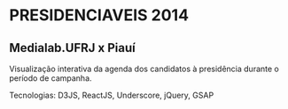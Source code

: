 # PRESIDENCIAVEIS 2014 #

## Medialab.UFRJ x Piauí

Visualização interativa da agenda dos candidatos à presidência durante o período de campanha.

Tecnologias: D3JS, ReactJS, Underscore, jQuery, GSAP